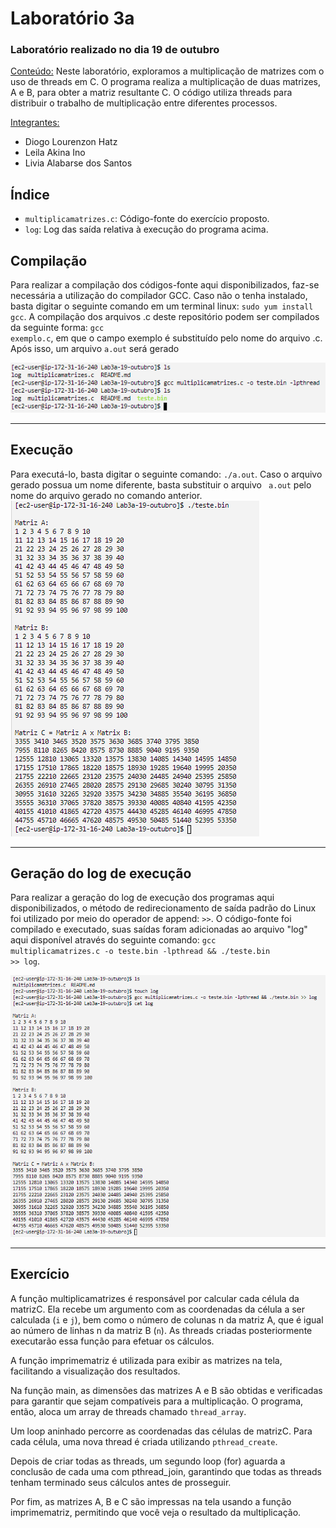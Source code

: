 <h1>Laboratório 3a</h1>

<h3>Laboratório realizado no dia 19 de outubro</h3>

<ins>Conteúdo:</ins> Neste laboratório, exploramos a multiplicação de matrizes com o uso de threads em C. O programa realiza a multiplicação de duas matrizes, A e B, para obter a matriz resultante C. O código utiliza threads para distribuir o trabalho de multiplicação entre diferentes processos.

<ins>Integrantes:</ins>

- Diogo Lourenzon Hatz
- Leila Akina Ino
- Livia Alabarse dos Santos

<h2>Índice</h2>

<ul>
<li><code>multiplicamatrizes.c</code>: Código-fonte do exercício proposto. 
<li><code>log</code>: Log das saída relativa à execução do programa acima.
</ul>

<h2>Compilação</h2>

Para realizar a compilação dos códigos-fonte aqui disponibilizados, faz-se necessária a utilização do compilador GCC. Caso não o tenha instalado, basta digitar o seguinte comando em um terminal linux: <code>sudo yum install gcc</code>. A compilação dos arquivos .c deste repositório podem ser compilados da seguinte forma: <code>gcc exemplo.c</code>, em que o campo exemplo é substituído pelo nome do arquivo .c. Após isso, um arquivo <code>a.out</code> será gerado

<img src="https://github.com/Hatz-D/ProjetoSOs/blob/main/src/3a-compilacao.png" alt="Processo de compilação">

<hr>
<h2>Execução</h2>
Para executá-lo, basta digitar o seguinte comando: <code>./a.out</code>. Caso o arquivo gerado possua um nome diferente, basta substituir o arquivo <code> a.out</code> pelo nome do arquivo gerado no comando anterior.
<img src="https://github.com/Hatz-D/ProjetoSOs/blob/main/src/3a-execucao.png" alt="Processo de execução">

<hr>
<h2>Geração do log de execução</h2>

Para realizar a geração do log de execução dos programas aqui disponibilizados, o método de redirecionamento de saída padrão do Linux foi utilizado por meio do operador de append: <code>>></code>. O código-fonte foi compilado e executado, suas saídas foram adicionadas ao arquivo "log" aqui disponível através do seguinte comando: <code>gcc multiplicamatrizes.c -o teste.bin -lpthread && ./teste.bin >> log</code>.

<img src="https://github.com/Hatz-D/ProjetoSOs/blob/main/src/3a-logs.png" alt="Processo de geração do log">

<hr>
<h2>Exercício</h2>
A função multiplicamatrizes é responsável por calcular cada célula da matrizC. Ela recebe um argumento com as coordenadas da célula a ser calculada (<code>i</code> e <code>j</code>), bem como o número de colunas n da matriz A, que é igual ao número de linhas n da matriz B (<code>n</code>). As threads criadas posteriormente executarão essa função para efetuar os cálculos.

A função imprimematriz é utilizada para exibir as matrizes na tela, facilitando a visualização dos resultados.

Na função main, as dimensões das matrizes A e B são obtidas e verificadas para garantir que sejam compatíveis para a multiplicação. O programa, então, aloca um array de threads chamado <code>thread_array</code>.

Um loop aninhado percorre as coordenadas das células de matrizC. Para cada célula, uma nova thread é criada utilizando <code>pthread_create</code>.

Depois de criar todas as threads, um segundo loop (for) aguarda a conclusão de cada uma com pthread_join, garantindo que todas as threads tenham terminado seus cálculos antes de prosseguir.

Por fim, as matrizes A, B e C são impressas na tela usando a função imprimematriz, permitindo que você veja o resultado da multiplicação.
